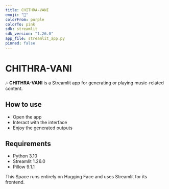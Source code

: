```yaml
---
title: CHITHRA-VANI
emoji: "🎵"
colorFrom: purple
colorTo: pink
sdk: streamlit
sdk_version: "1.26.0"
app_file: streamlit_app.py
pinned: false
---
```


# CHITHRA-VANI

🎶 **CHITHRA-VANI** is a Streamlit app for generating or playing music-related content.  

## How to use
- Open the app
- Interact with the interface
- Enjoy the generated outputs

## Requirements
- Python 3.10
- Streamlit 1.26.0
- Pillow 9.1.1

This Space runs entirely on Hugging Face and uses Streamlit for its frontend.
